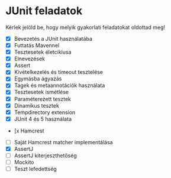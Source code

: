 # JUnit feladatok

Kérlek jelöld be, hogy melyik gyakorlati feladatokat oldottad meg!

* [x] Bevezetés a JUnit használatába
* [x] Futtatás Mavennel
* [x] Tesztesetek életciklusa
* [x] Elnevezések
* [x] Assert
* [x] Kivételkezelés és timeout tesztelése
* [x] Egymásba ágyazás
* [x] Tagek és metaannotációk használata
* [x] Tesztesetek ismétlése
* [x] Paraméterezett tesztek
* [x] Dinamikus tesztek
* [x] Tempdirectory extension
* [x] JUnit 4 és 5 használata
* [x Hamcrest
* [ ] Saját Hamcrest matcher implementálása
* [x] AssertJ
* [ ] AssertJ kiterjeszthetőség
* [ ] Mockito
* [ ] Teszt lefedettség